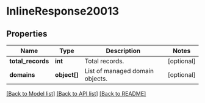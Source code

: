 # InlineResponse20013

## Properties
Name | Type | Description | Notes
------------ | ------------- | ------------- | -------------
**total_records** | **int** | Total records. | [optional] 
**domains** | **object[]** | List of managed domain objects. | [optional] 

[[Back to Model list]](../README.md#documentation-for-models) [[Back to API list]](../README.md#documentation-for-api-endpoints) [[Back to README]](../README.md)


